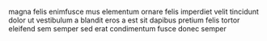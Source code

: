 magna felis enimfusce mus elementum ornare felis imperdiet velit tincidunt dolor
ut vestibulum a blandit eros a est sit dapibus pretium felis tortor eleifend
sem semper sed erat condimentum fusce donec semper